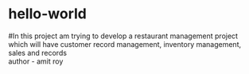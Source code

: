 # hello-world
#In this project am trying to develop a restaurant management project which will have customer record management, inventory management, sales and records
<br>
author - amit roy
